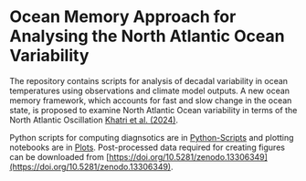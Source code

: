 # Ocean Memory Approach for Analysing the North Atlantic Ocean Variability 

The repository contains scripts for analysis of decadal variability in ocean temperatures using observations and climate model outputs. A new ocean memory framework, which accounts for fast and slow change in the ocean state, is proposed to examine North Atlantic Ocean variability in terms of the North Atlantic Oscillation [Khatri et al. (2024)](https://doi.org/10.22541/essoar.172499892.28636741/v1). 

Python scripts for computing diagnsotics are in [Python-Scripts](./Python-Scripts) and plotting notebooks are in [Plots](./Plots). Post-processed data required for creating figures can be downloaded from [https://doi.org/10.5281/zenodo.13306349](https://doi.org/10.5281/zenodo.13306349). 

 
